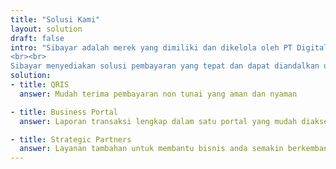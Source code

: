 ```yaml
---
title: "Solusi Kami"
layout: solution
draft: false
intro: "Sibayar adalah merek yang dimiliki dan dikelola oleh PT Digital Voucher Market Bersama berkedudukan di Jakarta. <br> PT Digital Voucher Market Bersama merupakan Merchant Aggregator QRIS.
<br><br>
Sibayar menyediakan solusi pembayaran yang tepat dan dapat diandalkan untuk mendukung kesuksesan Mitra Bisnis, hanya dengan scan kode QR, dan juga Mitra Bisnis bisa mengelola kebutuhan bisnis secara realtime mulai dari status transaksi dan laporan transaksi, dalam satu bisnis portal yang bisa diakses kapan saja dan dimana saja."
solution:
- title: QRIS
  answer: Mudah terima pembayaran non tunai yang aman dan nyaman

- title: Business Portal
  answer: Laporan transaksi lengkap dalam satu portal yang mudah diakses dimana dan kapan saja

- title: Strategic Partners
  answer: Layanan tambahan untuk membantu bisnis anda semakin berkembang
---
```

